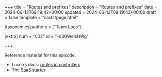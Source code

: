 +++
title = "Routes and prefixes"
description = "Routes and prefixes"
date = 2024-06-13T09:19:42+00:00
updated = 2024-06-13T09:19:42+00:00
draft = false
template = "casts/page.html"

[taxonomies]
authors = ["Team Loco"]

[extra]
num = "002"
id = "-d3GWeIsHWg"

+++

Reference material for this episode:

* Loco.rs docs: [routes in controllers](https://loco.rs/docs/the-app/controller/#routes-in-controllers)
* The [SaaS starter](https://loco.rs/docs/starters/saas/)

